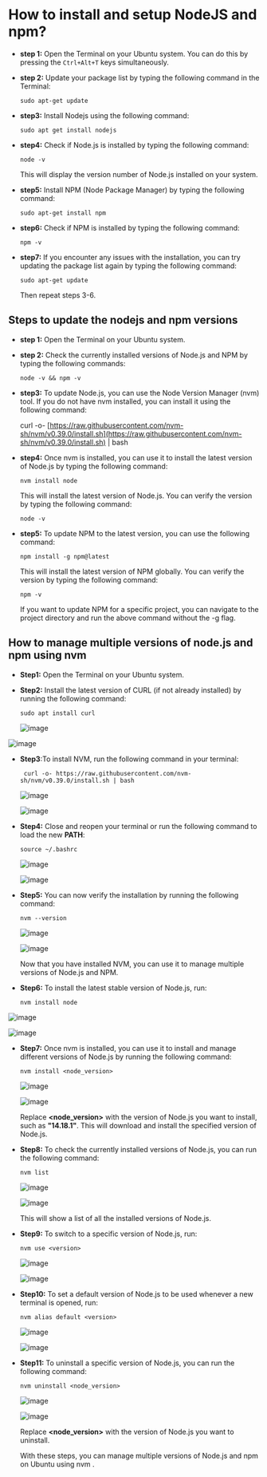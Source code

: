 # How to install and setup NodeJS and npm?
- **step 1:**
Open the Terminal on your Ubuntu system. You can do this by pressing the `Ctrl+Alt+T` keys simultaneously.
- **step 2:**
Update your package list by typing the following command in the Terminal:



   `sudo apt-get update`
 - **step3:**
  Install Nodejs using the following command: 
  
    `sudo apt get install nodejs`
  - **step4:**
   Check if Node.js is installed by typing the following command:
   
    `node -v`
    
    This will display the version number of Node.js installed on your system.
   - **step5:**
Install NPM (Node Package Manager) by typing the following command:

      `sudo apt-get install npm`
   - **step6:**
    Check if NPM is installed by typing the following command:

      `npm -v`
   - **step7:**
      If you encounter any issues with the installation, you can try updating the package list again by typing the following command:
      
        `sudo apt-get update`

       Then repeat steps 3-6.
## Steps to update the nodejs and npm versions

- **step 1:**
Open the Terminal on your Ubuntu system.
- **step 2:**
Check the currently installed versions of Node.js and NPM by typing the following commands:

   `node -v && npm -v`
 - **step3:**
 To update Node.js, you can use the Node Version Manager (nvm) tool. If you do not have nvm installed, you can install it using the following command:
  

   curl -o- [https://raw.githubusercontent.com/nvm-sh/nvm/v0.39.0/install.sh](https://raw.githubusercontent.com/nvm-sh/nvm/v0.39.0/install.sh) | bash
  - **step4:**
 Once nvm is installed, you can use it to install the latest version of Node.js by typing the following command:
   
    `nvm install node`
    
    This will install the latest version of Node.js. You can verify the version by typing the following command:
    
    `node -v`
   - **step5:**
To update NPM to the latest version, you can use the following command:

     `npm install -g npm@latest`

     This will install the latest version of NPM globally. You can verify the version by typing the following command:
 
     `npm -v`

     If you want to update NPM for a specific project, you can navigate to the project directory and run the above command without the -g flag.

## How to manage multiple versions of node.js and npm using nvm

- **Step1:** Open the Terminal on your Ubuntu system.

- **Step2:** Install the latest version of CURL (if not already installed) by running the following command:

   `sudo apt install curl`
   
   ![image](https://user-images.githubusercontent.com/123230184/229029849-3dcfe7c5-5f0e-4686-a62b-7aeab3fc702a.png)

![image](https://user-images.githubusercontent.com/123230184/229026479-95a5b747-c48c-4bdd-a0fa-df4b81f38319.png)


- **Step3**:To install NVM, run the following command in your terminal:

  ` curl -o- https://raw.githubusercontent.com/nvm-sh/nvm/v0.39.0/install.sh | bash`
  
  ![image](https://user-images.githubusercontent.com/123230184/229029938-4650f5e3-5830-4c7c-8815-b51ea473942e.png)


  ![image](https://user-images.githubusercontent.com/123230184/229026671-6c1e7692-ba2f-47e1-930e-c6554c8c29b8.png)


- **Step4:** Close and reopen your terminal or run the following command to load the new **PATH**:

   `source ~/.bashrc`
   
   ![image](https://user-images.githubusercontent.com/123230184/229030076-91df3b24-9ca2-4bfc-bda0-e8e4b126d5f3.png)

   ![image](https://user-images.githubusercontent.com/123230184/229026933-8ec21844-30e3-4d05-b75a-827e75861a92.png)


- **Step5:** You can now verify the installation by running the following command:

   `nvm --version`
   
  ![image](https://user-images.githubusercontent.com/123230184/229030260-00137cae-f79b-47ae-8cb9-40dbdbebd641.png)

   ![image](https://user-images.githubusercontent.com/123230184/229027327-bfe77e80-9284-4b61-95f1-dc5b9a93c957.png)


  Now that you have installed NVM, you can use it to manage multiple versions of Node.js and NPM.

- **Step6:** To install the latest stable version of Node.js, run:

  `nvm install node`
  
![image](https://user-images.githubusercontent.com/123230184/229030457-e3696f15-2576-4ce3-8959-00e64a791010.png)

  ![image](https://user-images.githubusercontent.com/123230184/229027382-bbbbb0e6-6cb0-4238-a2b6-ce2da6ebe66b.png)

  

 - **Step7:** Once nvm is installed, you can use it to install and manage different versions of Node.js by running the following command:

   `nvm install <node_version>`
   
   ![image](https://user-images.githubusercontent.com/123230184/229030514-ec921b38-fe67-4e5a-b6b9-bb96ea32a6dd.png)

   ![image](https://user-images.githubusercontent.com/123230184/229029237-23726dc0-c3be-496b-bb9b-807989b0c959.png)


   Replace **<node_version>** with the version of Node.js you want to install, such as **"14.18.1"**. This will download and install the specified version of Node.js.
   
  -  **Step8:** To check the currently installed versions of Node.js, you can run the following command:

     `nvm list`
     
     ![image](https://user-images.githubusercontent.com/123230184/229030613-d6c6fcf4-2f26-4971-a2e4-fff02660f8cf.png)

     ![image](https://user-images.githubusercontent.com/123230184/229029297-d830c1b4-852b-43a6-870c-cce2c5e006c5.png)


     This will show a list of all the installed versions of Node.js.

- **Step9:** To switch to a specific version of Node.js, run:

  `nvm use <version>`
  
  ![image](https://user-images.githubusercontent.com/123230184/229030661-6b80c38d-514f-45bd-893c-6d4051cdad83.png)

  ![image](https://user-images.githubusercontent.com/123230184/229029358-62e0af35-c719-4d4a-8671-7c1dfe3a1920.png)


- **Step10:** To set a default version of Node.js to be used whenever a new terminal is opened, run:

  `nvm alias default <version>`
  
  ![image](https://user-images.githubusercontent.com/123230184/229030695-3b401590-0f2e-4c2d-945b-b8acee5a9658.png)

  ![image](https://user-images.githubusercontent.com/123230184/229029386-6042beb5-90d2-4d97-9af5-7de4a9057055.png)


 - **Step11:** To uninstall a specific version of Node.js, you can run the following command:

   `nvm uninstall <node_version>`
   
   ![image](https://user-images.githubusercontent.com/123230184/229030723-f25ba3af-395e-4275-92b7-c8ce9086aee2.png)

   ![image](https://user-images.githubusercontent.com/123230184/229029425-a74118ff-a453-4a8c-ac6f-a776450e3740.png)


   Replace **<node_version>** with the version of Node.js you want to uninstall.

   With these steps, you can manage multiple versions of Node.js and npm on Ubuntu using nvm .
